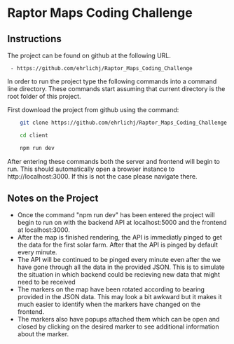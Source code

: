 # Raptor Maps Coding Challenge

## Instructions
The project can be found on github at the following URL.

     - https://github.com/ehrlichj/Raptor_Maps_Coding_Challenge

In order to run the project type the following commands into a command line directory. These commands start assuming that current directory is the root folder of this project.

First download the project from github using the command:
```bash
    git clone https://github.com/ehrlichj/Raptor_Maps_Coding_Challenge.git
```
```bash
    cd client
```
```bash
    npm run dev
```

After entering these commands both the server and frontend will begin to run. This should automatically open a browser instance to http://localhost:3000. If this is not the case please navigate there.

## Notes on the Project
 - Once the command "npm run dev" has been entered the project will begin to run on with the backend API at localhost:5000 and the frontend at localhost:3000.
 - After the map is finished rendering, the API is immediatly pinged to get the data for the first solar farm. After that the API is pinged by default every minute. 
 - The API will be continued to be pinged every minute even after the we have gone through all the data in the provided JSON. This is to simulate the situation in which backend could be recieving new data that might need to be received
 - The markers on the map have been rotated according to bearing provided in the JSON data. This may look a bit awkward but it makes it much easier to identify when the markers have changed on the frontend.
 - The markers also have popups attached them which can be open and closed by clicking on the desired marker to see additional information about the marker.
